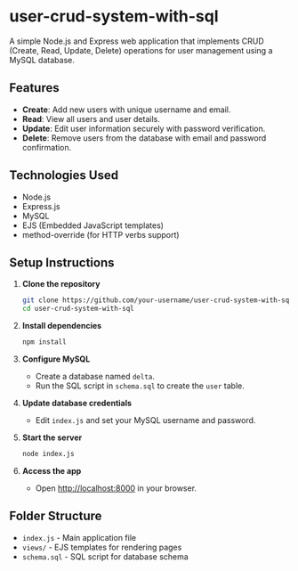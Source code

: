 # user-crud-system-with-sql

A simple Node.js and Express web application that implements CRUD (Create, Read, Update, Delete) operations for user management using a MySQL database.

## Features

- **Create**: Add new users with unique username and email.
- **Read**: View all users and user details.
- **Update**: Edit user information securely with password verification.
- **Delete**: Remove users from the database with email and password confirmation.

## Technologies Used

- Node.js
- Express.js
- MySQL
- EJS (Embedded JavaScript templates)
- method-override (for HTTP verbs support)

## Setup Instructions

1. **Clone the repository**
   ```bash
   git clone https://github.com/your-username/user-crud-system-with-sql.git
   cd user-crud-system-with-sql
   ```

2. **Install dependencies**
   ```bash
   npm install
   ```

3. **Configure MySQL**
   - Create a database named `delta`.
   - Run the SQL script in `schema.sql` to create the `user` table.

4. **Update database credentials**
   - Edit `index.js` and set your MySQL username and password.

5. **Start the server**
   ```bash
   node index.js
   ```

6. **Access the app**
   - Open [http://localhost:8000](http://localhost:8000) in your browser.

## Folder Structure

- `index.js` - Main application file
- `views/` - EJS templates for rendering pages
- `schema.sql` - SQL script for database schema

